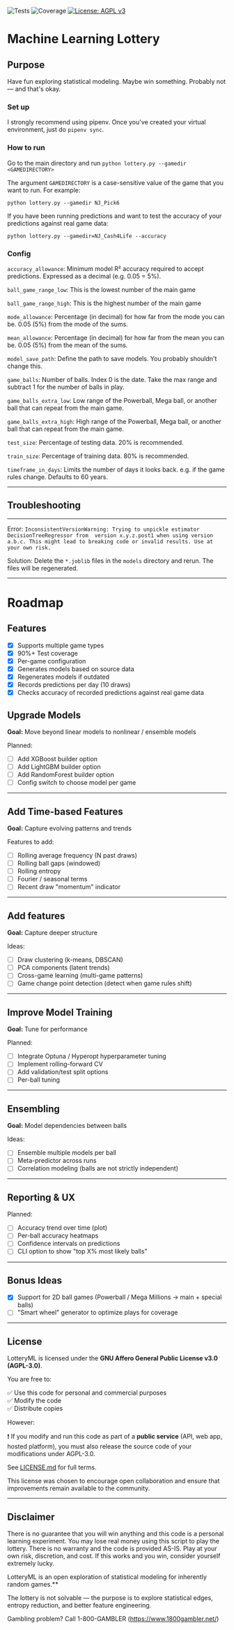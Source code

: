 ![Tests](https://img.shields.io/badge/tests-passing-brightgreen)
![Coverage](https://img.shields.io/badge/coverage-95%25-brightgreen)
[![License: AGPL v3](https://img.shields.io/badge/License-AGPL%20v3-blue.svg)](https://www.gnu.org/licenses/agpl-3.0)

# Machine Learning Lottery

## Purpose
Have fun exploring statistical modeling. Maybe win something. Probably not — and that's okay.

### Set up
I strongly recommend using pipenv. Once you've created your virtual environment, just do `pipenv sync`.

### How to run
Go to the main directory and run `python lottery.py --gamedir <GAMEDIRECTORY>`

The argument `GAMEDIRECTORY` is a case-sensitive value of the game that you want to run. For example:

```shell
python lottery.py --gamedir NJ_Pick6
```

If you have been running predictions and want to test the accuracy of your predictions against real game data:
```shell
python lottery.py --gamedir=NJ_Cash4Life --accuracy
```

### Config
`accuracy_allowance`: Minimum model R² accuracy required to accept predictions. Expressed as a decimal (e.g. 0.05 = 5%).

`ball_game_range_low`: This is the lowest number of the main game

`ball_game_range_high`: This is the highest number of the main game

`mode_allowance`: Percentage (in decimal) for how far from the mode you can be. 0.05 (5%) from the mode of the sums.

`mean_allowance`: Percentage (in decimal) for how far from the mean you can be. 0.05 (5%) from the mean of the sums.

`model_save_path`: Define the path to save models. You probably shouldn't change this.

`game_balls`: Number of balls. Index 0 is the date. Take the max range and subtract 1 for the number of balls in play.

`game_balls_extra_low`: Low range of the Powerball, Mega ball, or another ball that can repeat from the main game. 

`game_balls_extra_high`: High range of the Powerball, Mega ball, or another ball that can repeat from the main game. 

`test_size`: Percentage of testing data. 20% is recommended.

`train_size`: Percentage of training data. 80% is recommended.

`timeframe_in_days`: Limits the number of days it looks back. e.g. if the game rules change. Defaults to 60 years.

---

## Troubleshooting

---
Error: `InconsistentVersionWarning: Trying to unpickle estimator DecisionTreeRegressor from 
version x.y.z.post1 when using version a.b.c. This might lead to breaking code or invalid results. Use at your own risk.`

Solution: Delete the `*.joblib` files in the `models` directory and rerun. The files will be regenerated.

---


# Roadmap

## Features
- [x] Supports multiple game types
- [x] 90%+ Test coverage
- [x] Per-game configuration
- [x] Generates models based on source data
- [x] Regenerates models if outdated
- [x] Records predictions per day (10 draws)
- [x] Checks accuracy of recorded predictions against real game data

## Upgrade Models

**Goal:** Move beyond linear models to nonlinear / ensemble models

Planned:

- [ ] Add XGBoost builder option
- [ ] Add LightGBM builder option
- [ ] Add RandomForest builder option
- [ ] Config switch to choose model per game

---

## Add Time-based Features

**Goal:** Capture evolving patterns and trends

Features to add:

- [ ] Rolling average frequency (N past draws)
- [ ] Rolling ball gaps (windowed)
- [ ] Rolling entropy
- [ ] Fourier / seasonal terms
- [ ] Recent draw "momentum" indicator

---

## Add features

**Goal:** Capture deeper structure

Ideas:

- [ ] Draw clustering (k-means, DBSCAN)
- [ ] PCA components (latent trends)
- [ ] Cross-game learning (multi-game patterns)
- [ ] Game change point detection (detect when game rules shift)

---

## Improve Model Training

**Goal:** Tune for performance

Planned:

- [ ] Integrate Optuna / Hyperopt hyperparameter tuning
- [ ] Implement rolling-forward CV
- [ ] Add validation/test split options
- [ ] Per-ball tuning

---

## Ensembling

**Goal:** Model dependencies between balls

Ideas:

- [ ] Ensemble multiple models per ball
- [ ] Meta-predictor across runs
- [ ] Correlation modeling (balls are not strictly independent)

---

## Reporting & UX

Planned:

- [ ] Accuracy trend over time (plot)
- [ ] Per-ball accuracy heatmaps
- [ ] Confidence intervals on predictions
- [ ] CLI option to show "top X% most likely balls"

---

## Bonus Ideas

- [X] Support for 2D ball games (Powerball / Mega Millions → main + special balls)
- [ ] "Smart wheel" generator to optimize plays for coverage

---

## License

LotteryML is licensed under the **GNU Affero General Public License v3.0 (AGPL-3.0)**.

You are free to:

✅ Use this code for personal and commercial purposes  
✅ Modify the code  
✅ Distribute copies  

However:

❗ If you modify and run this code as part of a **public service** (API, web app, hosted platform), you must also release the source code of your modifications under AGPL-3.0.

See [LICENSE.md](LICENSE) for full terms.

This license was chosen to encourage open collaboration and ensure that improvements remain available to the community.

---
## Disclaimer
There is no guarantee that you will win anything and this code is a personal learning experiment. You may lose real 
money using this script to play the lottery. There is no warranty and the code is provided AS-IS. Play at your own risk,
discretion, and cost. If this works and you win, consider yourself extremely lucky.

LotteryML is an open exploration of statistical modeling for inherently random games.**

The lottery is not solvable — the purpose is to explore statistical edges, entropy reduction, and better feature engineering.

Gambling problem? Call 1-800-GAMBLER (https://www.1800gambler.net/)
